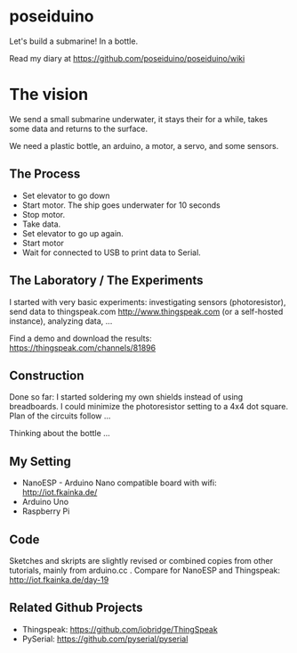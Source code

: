 # poseiduino

Let's build a submarine! In a bottle.

Read my diary at https://github.com/poseiduino/poseiduino/wiki 

# The vision

We send a small submarine underwater, it stays their for a while, takes some data and returns to the surface.

We need a plastic bottle, an arduino, a motor, a servo, and some sensors.

## The Process 

- Set elevator to go down
- Start motor. The ship goes underwater for 10 seconds 
- Stop motor.
- Take data.
- Set elevator to go up again.
- Start motor
- Wait for connected to USB to print data to Serial.
 
## The Laboratory /  The Experiments

I started with very basic experiments: investigating sensors (photoresistor), send data to thingspeak.com <http://www.thingspeak.com> (or a self-hosted instance), analyzing data, ... 

Find a demo and download the results: https://thingspeak.com/channels/81896

## Construction

Done so far: I started soldering my own shields instead of using breadboards. I could minimize the photoresistor setting to a 4x4 dot square. Plan of the circuits follow ...     

Thinking about the bottle ...

## My Setting

* NanoESP - Arduino Nano compatible board with wifi: http://iot.fkainka.de/
* Arduino Uno
* Raspberry Pi

## Code

Sketches and skripts are slightly revised or combined copies from other tutorials, mainly from arduino.cc . 
Compare for NanoESP and Thingspeak: http://iot.fkainka.de/day-19

## Related Github Projects

* Thingspeak: https://github.com/iobridge/ThingSpeak
* PySerial: https://github.com/pyserial/pyserial
